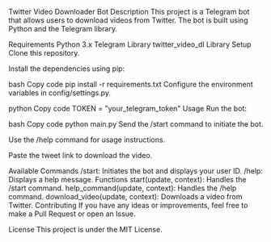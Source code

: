 Twitter Video Downloader Bot
Description
This project is a Telegram bot that allows users to download videos from Twitter. The bot is built using Python and the Telegram library.

Requirements
Python 3.x
Telegram Library
twitter_video_dl Library
Setup
Clone this repository.

Install the dependencies using pip:

bash
Copy code
pip install -r requirements.txt
Configure the environment variables in config/settings.py.

python
Copy code
TOKEN = "your_telegram_token"
Usage
Run the bot:

bash
Copy code
python main.py
Send the /start command to initiate the bot.

Use the /help command for usage instructions.

Paste the tweet link to download the video.

Available Commands
/start: Initiates the bot and displays your user ID.
/help: Displays a help message.
Functions
start(update, context): Handles the /start command.
help_command(update, context): Handles the /help command.
download_video(update, context): Downloads a video from Twitter.
Contributing
If you have any ideas or improvements, feel free to make a Pull Request or open an Issue.

License
This project is under the MIT License.
